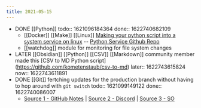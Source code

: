 ```yaml
---
title: 2021-05-15
---
```


- DONE [[Python]]
  todo:: 1621096184364
  done:: 1622740682109
	- [[Docker]] [[Make]] [[Linux]] [Making your python script into a system service on linux](https://python.plainenglish.io/turning-your-python-script-into-a-real-program-cb702e16ed02) -- [Python Service Github Repo](https://github.com/adamcyber1/mypythonservice)
	- [[watchdog]] module for monitoring for file system changes
- LATER [[Obsidian]] [[Python]] [[CSV]] [[Markdown]] community member made this [CSV to MD Python script] (https://github.com/kometenstaub/csv-to-md)
  later:: 1622743615824
  now:: 1622743611891
- DONE [[Git]] fertching updates for the production branch without having to hop around with `git switch`
  todo:: 1621099149122
  done:: 1622740086007
	- [Source 1 - GitHub Notes](https://github.com/ebouchut/learn-git/wiki/Branch#merge-a-branch-without-doing-a-git-checkout-beforehand) | [Source 2 - Discord](https://discord.com/channels/737199036817342466/737199948910690344/843161442299674634) | [Source 3 - SO](https://stackoverflow.com/questions/3216360/merge-update-and-pull-git-branches-without-using-checkouts/17722977#17722977)
